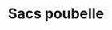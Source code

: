 ---
title: Sacs poubelle
image: src/assets/images/garbage-bag.jpeg
imageAlt: Un sac poubelle plein à côté d'une poubelle
products:
  - title: PROPVIT 30L
    subtitle:
    specs:
      - "Dimension:  24 x 20 pouces"
      - "Soufflets: 2 x 5 pouces"
      - "Couleur: Bleu, vert"
  - title: PROPVIT 50L
    subtitle:
    specs:
      - "Dimension: 24 x 30 pouces"
      - "Soufflets: 2 x 5 pouces"
      - "Couleur: Bleu, vert"
  - title: PROPVIT 100L
    subtitle:
    specs:
      - "Dimension: 35 x 35.5 pouces"
      - "Soufflets: 2 x 5 pouces"
      - "Couleur: Noir, bleu, vert, translucide"
  - title: 10L BLANC
    subtitle:
    specs:
      - "Dimension: 30 x 42 cms"
      - "Couleur: Blanc"
  - title: Petit sac poubelle
    subtitle:
    specs:
      - "Dimension: 10 x 17 pouces"
      - "Soufflets: 2 x 2.5 pouces"
      - "Couleur: Translucide"
  - title: Sac poubelle moyen
    subtitle:
    specs:
      - "Dimension: 11.5 x 21 pouces"
      - "Soufflets: 2 x 3 pouces"
      - "Couleur: Bleu"
  - title: Sac poubelle 50L
    subtitle:
    specs:
      - "Dimension: 600 x 760 mms"
      - "Couleur: Blanc"
  - title: Sac poubelle 100L
    subtitle:
    specs:
      - "Dimension: 35 x 35.5 pouces"
      - "Couleur: Noir, rouge, jaune"
  - title: Sac poubelle 250L
    subtitle:
    specs:
      - "Dimension: 40 x 50 pouces"
      - "Couleur: Noir, translucide"
---